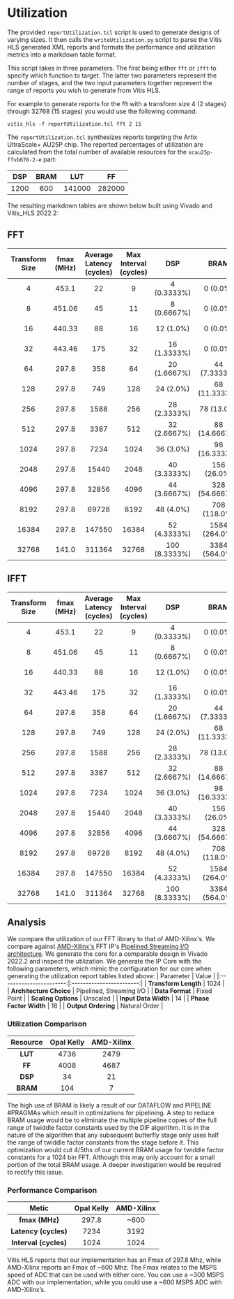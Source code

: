 Utilization
===========
The provided `reportUtilization.tcl` script is used to generate designs of varying sizes. It then calls
the `writeUtilization.py` script to parse the Vitis HLS generated XML reports and formats the performance
and utilization metrics into a markdown table format.

This script takes in three parameters. The first being either `fft` or `ifft` to specify which function to
target. The latter two parameters represent the number of stages, and the two input
parameters together represent the range of reports you wish to generate from Vitis HLS.

For example to generate reports for the fft with a transform size 4 (2 stages) through 32768 (15 stages) you
would use the following command:

`vitis_hls -f reportUtilization.tcl fft 2 15`

The `reportUtilization.tcl` synthesizes reports targeting the Artix UltraScale+ AU25P chip. The reported
percentages of utilization are calculated from the total number of available resources for the `xcau25p-ffvb676-2-e`
part:

|    DSP    |    BRAM    |   LUT   |     FF     |
| :-------: | :--------: | :-----: | :--------: |
|   1200    |     600    | 141000  |   282000   |

The resulting markdown tables are shown below built using Vivado and Vitis_HLS 2022.2:

## FFT
| Transform Size | fmax (MHz) | Average Latency (cycles) | Max Interval (cycles) |      DSP      |      BRAM      |      LUT       |       FF       |
| :------------: | :--------: | :----------------------: | :-------------------: | :-----------: | :------------: | :------------: | :------------: |
|       4        |   453.1    |            22            |           9           |  4 (0.3333%)  |    0 (0.0%)    | 796 (0.5645%)  | 836 (0.0014%)  |
|       8        |   451.06   |            45            |          11           |  8 (0.6667%)  |    0 (0.0%)    | 1271 (0.9014%) | 1423 (0.0028%) |
|       16       |   440.33   |            88            |          16           |   12 (1.0%)   |    0 (0.0%)    | 1804 (1.2794%) | 2059 (0.0043%) |
|       32       |   443.46   |           175            |          32           | 16 (1.3333%)  |    0 (0.0%)    | 2415 (1.7128%) | 2723 (0.0057%) |
|       64       |   297.8    |           358            |          64           | 20 (1.6667%)  |  44 (7.3333%)  | 2777 (1.9695%) | 2447 (0.0071%) |
|      128       |   297.8    |           749            |          128          |   24 (2.0%)   | 68 (11.3333%)  | 3129 (2.2191%) | 2635 (0.0085%) |
|      256       |   297.8    |           1588           |          256          | 28 (2.3333%)  |   78 (13.0%)   | 3635 (2.578%)  | 3122 (0.0099%) |
|      512       |   297.8    |           3387           |          512          | 32 (2.6667%)  | 88 (14.6667%)  | 4152 (2.9447%) | 3593 (0.0113%) |
|      1024      |   297.8    |           7234           |         1024          |   36 (3.0%)   | 98 (16.3333%)  | 4684 (3.322%)  | 4106 (0.0128%) |
|      2048      |   297.8    |          15440           |         2048          | 40 (3.3333%)  |  156 (26.0%)   | 5241 (3.717%)  | 5375 (0.0142%) |
|      4096      |   297.8    |          32856           |         4096          | 44 (3.6667%)  | 328 (54.6667%) | 5805 (4.117%)  | 6058 (0.0156%) |
|      8192      |   297.8    |          69728           |         8192          |   48 (4.0%)   |  708 (118.0%)  | 6380 (4.5248%) | 6764 (0.017%)  |
|     16384      |   297.8    |          147550          |         16384         | 52 (4.3333%)  | 1584 (264.0%)  | 7912 (5.6113%) | 6531 (0.0184%) |
|     32768      |   141.0    |          311364          |         32768         | 100 (8.3333%) | 3384 (564.0%)  | 8559 (6.0702%) | 3995 (0.0355%) |

## IFFT
| Transform Size | fmax (MHz) | Average Latency (cycles) | Max Interval (cycles) |      DSP      |      BRAM      |      LUT       |       FF       |
| :------------: | :--------: | :----------------------: | :-------------------: | :-----------: | :------------: | :------------: | :------------: |
|       4        |   453.1    |            22            |           9           |  4 (0.3333%)  |    0 (0.0%)    | 796 (0.5645%)  | 836 (0.0014%)  |
|       8        |   451.06   |            45            |          11           |  8 (0.6667%)  |    0 (0.0%)    | 1271 (0.9014%) | 1423 (0.0028%) |
|       16       |   440.33   |            88            |          16           |   12 (1.0%)   |    0 (0.0%)    | 1804 (1.2794%) | 2059 (0.0043%) |
|       32       |   443.46   |           175            |          32           | 16 (1.3333%)  |    0 (0.0%)    | 2415 (1.7128%) | 2723 (0.0057%) |
|       64       |   297.8    |           358            |          64           | 20 (1.6667%)  |  44 (7.3333%)  | 2777 (1.9695%) | 2447 (0.0071%) |
|      128       |   297.8    |           749            |          128          |   24 (2.0%)   | 68 (11.3333%)  | 3129 (2.2191%) | 2635 (0.0085%) |
|      256       |   297.8    |           1588           |          256          | 28 (2.3333%)  |   78 (13.0%)   | 3635 (2.578%)  | 3122 (0.0099%) |
|      512       |   297.8    |           3387           |          512          | 32 (2.6667%)  | 88 (14.6667%)  | 4152 (2.9447%) | 3593 (0.0113%) |
|      1024      |   297.8    |           7234           |         1024          |   36 (3.0%)   | 98 (16.3333%)  | 4684 (3.322%)  | 4106 (0.0128%) |
|      2048      |   297.8    |          15440           |         2048          | 40 (3.3333%)  |  156 (26.0%)   | 5241 (3.717%)  | 5375 (0.0142%) |
|      4096      |   297.8    |          32856           |         4096          | 44 (3.6667%)  | 328 (54.6667%) | 5805 (4.117%)  | 6058 (0.0156%) |
|      8192      |   297.8    |          69728           |         8192          |   48 (4.0%)   |  708 (118.0%)  | 6380 (4.5248%) | 6764 (0.017%)  |
|     16384      |   297.8    |          147550          |         16384         | 52 (4.3333%)  | 1584 (264.0%)  | 7912 (5.6113%) | 6531 (0.0184%) |
|     32768      |   141.0    |          311364          |         32768         | 100 (8.3333%) | 3384 (564.0%)  | 8559 (6.0702%) | 3995 (0.0355%) |

## Analysis
We compare the utilization of our FFT library to that of AMD-Xilinx's. We compare against [AMD-Xilinx's](https://www.xilinx.com/htmldocs/ip_docs/pru_files/xfft.html) 
FFT IP's [Pipelined Streaming I/O architecture](https://docs.xilinx.com/r/en-US/pg109-xfft/Pipelined-Streaming-I/O). We generate the core for a comparable design in
Vivado 2022.2 and inspect the utilization. We generate the IP Core with the following parameters, which mimic the configuration for our core when generating
the utilization report tables listed above:
|        Parameter        |           Value          |
|:-----------------------:|:------------------------:|
|   **Transform Length**  |           1024           |
| **Architecture Choice** | Pipelined, Streaming I/O |
|     **Data Format**     |        Fixed Point       |
|   **Scaling Options**   |         Unscaled         |
| **Input Data Width**    |            14            |
| **Phase Factor Width**  |            18            |
| **Output Ordering**     |       Natural Order      |

### Utilization Comparison
| Resource | Opal Kelly | AMD-Xilinx |
|:--------:|:----------:|:------:|
|  **LUT** |    4736    |  2479  |
|  **FF**  |    4008    |  4687  |
|  **DSP** |     34     |   21   |
| **BRAM** |     104    |    7   |

The high use of BRAM is likely a result of our DATAFLOW and PIPELINE #PRAGMAs which result in optimizations
for pipelining. A step to reduce BRAM usage would be to eliminate the multiple pipeline copies of the
full range of twiddle factor constants used by the DIF algorithm. It is in the nature of the algorithm
that any subsequent butterfly stage only uses half the range of twiddle factor constants from the stage
before it. This optimization would cut 4/5ths of our current BRAM usage for twiddle factor constants
for a 1024 bin FFT. Although this may only account for a small portion of the total BRAM usage. A deeper
investigation would be required to rectify this issue.

### Performance Comparison
|         Metic         | Opal Kelly | AMD-Xilinx |
|:---------------------:|:----------:|:--------:|
|     **fmax (MHz)**    |    297.8   | ~600   |
|  **Latency (cycles)** |    7234    | 3192   |
| **Interval (cycles)** |    1024    | 1024   |

Vitis HLS reports that our implementation has an Fmax of 297.8 Mhz, while AMD-Xilinx reports an Fmax of ~600 Mhz. 
The Fmax relates to the MSPS speed of ADC that can be used with either core. You can use a ~300 MSPS ADC 
with our implementation, while you could use a ~600 MSPS ADC with AMD-Xilinx’s.
